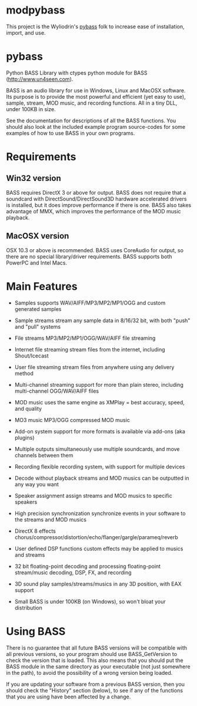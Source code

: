 modpybass
======

This project is the Wyliodrin's [pybass](https://github.com/wyliodrin/pybass) folk to increase ease of installation, import, and use.


pybass
======

Python BASS Library with ctypes python module for BASS (http://www.un4seen.com).

BASS is an audio library for use in Windows, Linux and MacOSX software. Its
purpose is to provide the most powerful and efficient (yet easy to use),
sample, stream, MOD music, and recording functions. All in a tiny DLL,
under 100KB in size.

See the documentation for descriptions of all the BASS functions. You
should also look at the included example program source-codes for some
examples of how to use BASS in your own programs.


Requirements
============
Win32 version
-------------
BASS requires DirectX 3 or above for output. BASS does not require that a
soundcard with DirectSound/DirectSound3D hardware accelerated drivers is
installed, but it does improve performance if there is one. BASS also takes
advantage of MMX, which improves the performance of the MOD music playback.

MacOSX version
--------------
OSX 10.3 or above is recommended. BASS uses CoreAudio for output, so there
are no special library/driver requirements. BASS supports both PowerPC and
Intel Macs.


Main Features
=============
* Samples
  supports WAV/AIFF/MP3/MP2/MP1/OGG and custom generated samples

* Sample streams
  stream any sample data in 8/16/32 bit, with both "push" and "pull" systems

* File streams
  MP3/MP2/MP1/OGG/WAV/AIFF file streaming

* Internet file streaming
  stream files from the internet, including Shout/Icecast

* User file streaming
  stream files from anywhere using any delivery method

* Multi-channel streaming
  support for more than plain stereo, including multi-channel OGG/WAV/AIFF files

* MOD music
  uses the same engine as XMPlay = best accuracy, speed, and quality

* MO3 music
  MP3/OGG compressed MOD music

* Add-on system
  support for more formats is available via add-ons (aka plugins)

* Multiple outputs
  simultaneously use multiple soundcards, and move channels between them

* Recording
  flexible recording system, with support for multiple devices

* Decode without playback
  streams and MOD musics can be outputted in any way you want

* Speaker assignment
  assign streams and MOD musics to specific speakers

* High precision synchronization
  synchronize events in your software to the streams and MOD musics

* DirectX 8 effects
  chorus/compressor/distortion/echo/flanger/gargle/parameq/reverb

* User defined DSP functions
  custom effects may be applied to musics and streams

* 32 bit floating-point decoding and processing
  floating-point stream/music decoding, DSP, FX, and recording

* 3D sound
  play samples/streams/musics in any 3D position, with EAX support

* Small
  BASS is under 100KB (on Windows), so won't bloat your distribution


Using BASS
==========
There is no guarantee that all future BASS versions will be compatible
with all previous versions, so your program should use BASS_GetVersion
to check the version that is loaded. This also means that you should
put the BASS module in the same directory as your executable (not just
somewhere in the path), to avoid the possibility of a wrong version being
loaded.

If you are updating your software from a previous BASS version, then
you should check the "History" section (below), to see if any of the
functions that you are using have been affected by a change.
